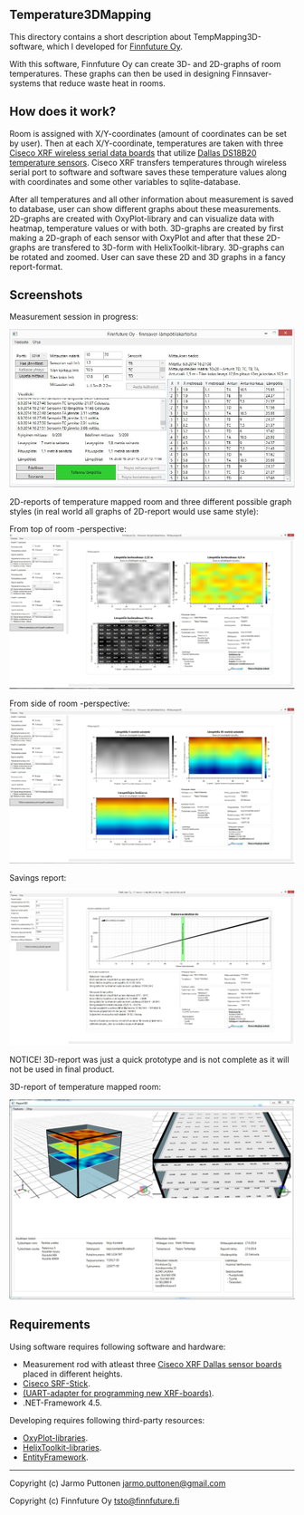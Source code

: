 Temperature3DMapping
------
This directory contains a short description about TempMapping3D-software, which I developed for [Finnfuture Oy](http://finnfuture.fi/jarjestelmat/3d-lampotilakartoitus/).

With this software, Finnfuture Oy can create 3D- and 2D-graphs of room temperatures. These graphs can then be used in designing Finnsaver-systems that reduce waste heat in rooms.

How does it work?
-------------
Room is assigned with X/Y-coordinates (amount of coordinates can be set by user). Then at each X/Y-coordinate, temperatures are taken with three [Ciseco XRF wireless serial data boards](http://shop.ciseco.co.uk/xrf-wireless-rf-radio-uart-serial-data-module-xbee-shaped/) that utilize [Dallas DS18B20 temperature sensors](http://shop.ciseco.co.uk/temperature-xrf-development-sensor-dallas-ds18b20/). Ciseco XRF transfers temperatures through wireless serial port to software and software saves these temperature values along with coordinates and some other variables to sqlite-database.

After all temperatures and all other information about measurement is saved to database, user can show different graphs about these measurements. 2D-graphs are created with OxyPlot-library and can visualize data with heatmap, temperature values or with both. 3D-graphs are created by first making a 2D-graph of each sensor with OxyPlot and after that these 2D-graphs are transfered to 3D-form with HelixToolkit-library. 3D-graphs can be rotated and zoomed. User can save these 2D and 3D graphs in a fancy report-format.

Screenshots
-------

Measurement session in progress:

![picture](./images/measurement_in_progress.JPG?raw=true)

2D-reports of temperature mapped room and three different possible graph styles (in real world all graphs of 2D-report would use same style):


From top of room -perspective:
![picture](./images/2D_report.JPG?raw=true)   

From side of room -perspective:
![picture](./images/2D_report_from_side.JPG?raw=true)

Savings report:

![picture](./images/SavingsReport.JPG?raw=true)

NOTICE! 3D-report was just a quick prototype and is not complete as it will not be used in final product.

3D-report of temperature mapped room:

![picture](./images/3D_report.JPG?raw=true)  

Requirements
-----------

Using software requires following software and hardware: 

  - Measurement rod with atleast three [Ciseco XRF Dallas sensor boards](http://shop.ciseco.co.uk/temperature-xrf-development-sensor-dallas-ds18b20/) placed in different heights.
  - [Ciseco SRF-Stick](http://shop.ciseco.co.uk/srf-stick-868-915-mhz-easy-to-use-usb-radio/).
  - [(UART-adapter for programming new XRF-boards)](https://www.sparkfun.com/products/11812).
  - .NET-Framework 4.5.

Developing requires following third-party resources:

  - [OxyPlot-libraries](https://oxyplot.codeplex.com/).
  - [HelixToolkit-libraries](https://helixtoolkit.codeplex.com/).
  - [EntityFramework](http://msdn.microsoft.com/fi-fi/data/ef.aspx).

-------------------------------------------------------------------------------
Copyright (c) Jarmo Puttonen <jarmo.puttonen@gmail.com>

Copyright (c) Finnfuture Oy <tsto@finnfuture.fi>
